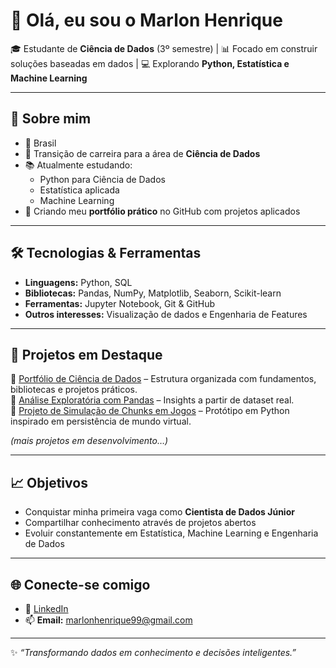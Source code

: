 # 👋 Olá, eu sou o Marlon Henrique  

🎓 Estudante de **Ciência de Dados** (3º semestre) | 📊 Focado em construir soluções baseadas em dados | 💻 Explorando **Python, Estatística e Machine Learning**  

---

## 🚀 Sobre mim
- 📍 Brasil  
- 🎯 Transição de carreira para a área de **Ciência de Dados**  
- 📚 Atualmente estudando:
  - Python para Ciência de Dados
  - Estatística aplicada
  - Machine Learning
- 📂 Criando meu **portfólio prático** no GitHub com projetos aplicados

---

## 🛠️ Tecnologias & Ferramentas
- **Linguagens:** Python, SQL  
- **Bibliotecas:** Pandas, NumPy, Matplotlib, Seaborn, Scikit-learn  
- **Ferramentas:** Jupyter Notebook, Git & GitHub  
- **Outros interesses:** Visualização de dados e Engenharia de Features  

---

## 📂 Projetos em Destaque
🔹 [Portfólio de Ciência de Dados](https://github.com/Marlon99henrique/python-data-science) – Estrutura organizada com fundamentos, bibliotecas e projetos práticos.  
🔹 [Análise Exploratória com Pandas](#) – Insights a partir de dataset real.  
🔹 [Projeto de Simulação de Chunks em Jogos](#) – Protótipo em Python inspirado em persistência de mundo virtual.  

*(mais projetos em desenvolvimento…)*

---

## 📈 Objetivos
- Conquistar minha primeira vaga como **Cientista de Dados Júnior**  
- Compartilhar conhecimento através de projetos abertos  
- Evoluir constantemente em Estatística, Machine Learning e Engenharia de Dados  

---

## 🌐 Conecte-se comigo
- 💼 [LinkedIn](https://www.linkedin.com/in/marlon99henrique)  
- 📫 **Email:** marlonhenrique99@gmail.com  

---

✨ *“Transformando dados em conhecimento e decisões inteligentes.”*  
